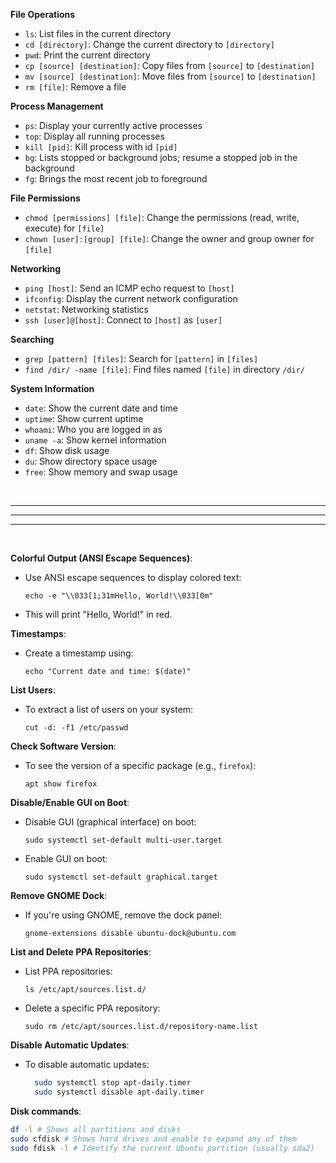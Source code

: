 

**File Operations**
- `ls`: List files in the current directory
- `cd [directory]`: Change the current directory to `[directory]`
- `pwd`: Print the current directory
- `cp [source] [destination]`: Copy files from `[source]` to `[destination]`
- `mv [source] [destination]`: Move files from `[source]` to `[destination]`
- `rm [file]`: Remove a file

**Process Management**
- `ps`: Display your currently active processes
- `top`: Display all running processes
- `kill [pid]`: Kill process with id `[pid]`
- `bg`: Lists stopped or background jobs; resume a stopped job in the background
- `fg`: Brings the most recent job to foreground

**File Permissions**
- `chmod [permissions] [file]`: Change the permissions (read, write, execute) for `[file]`
- `chown [user]:[group] [file]`: Change the owner and group owner for `[file]`

**Networking**
- `ping [host]`: Send an ICMP echo request to `[host]`
- `ifconfig`: Display the current network configuration
- `netstat`: Networking statistics
- `ssh [user]@[host]`: Connect to `[host]` as `[user]`

**Searching**
- `grep [pattern] [files]`: Search for `[pattern]` in `[files]`
- `find /dir/ -name [file]`: Find files named `[file]` in directory `/dir/`

**System Information**
- `date`: Show the current date and time
- `uptime`: Show current uptime
- `whoami`: Who you are logged in as
- `uname -a`: Show kernel information
- `df`: Show disk usage
- `du`: Show directory space usage
- `free`: Show memory and swap usage  


&nbsp;  

---
---
---  

&nbsp;


**Colorful Output (ANSI Escape Sequences)**:
   - Use ANSI escape sequences to display colored text:
     ```
     echo -e "\\033[1;31mHello, World!\\033[0m"
     ```
   - This will print "Hello, World!" in red.

**Timestamps**:
   - Create a timestamp using:
     ```
     echo "Current date and time: $(date)"
     ```

**List Users**:
   - To extract a list of users on your system:
     ```
     cut -d: -f1 /etc/passwd
     ```

**Check Software Version**:
   - To see the version of a specific package (e.g., `firefox`):
     ```
     apt show firefox
     ```

**Disable/Enable GUI on Boot**:
   - Disable GUI (graphical interface) on boot:
     ```
     sudo systemctl set-default multi-user.target
     ```
   - Enable GUI on boot:
     ```
     sudo systemctl set-default graphical.target
     ```

**Remove GNOME Dock**:
   - If you're using GNOME, remove the dock panel:
     ```
     gnome-extensions disable ubuntu-dock@ubuntu.com
     ```

**List and Delete PPA Repositories**:
   - List PPA repositories:
     ```
     ls /etc/apt/sources.list.d/
     ```
   - Delete a specific PPA repository:
     ```
     sudo rm /etc/apt/sources.list.d/repository-name.list
     ```

**Disable Automatic Updates**:  
-   To disable automatic updates:  

    ``` bash
      sudo systemctl stop apt-daily.timer  
      sudo systemctl disable apt-daily.timer
    ```

**Disk commands**:  
``` bash
df -l # Shows all partitions and disks
sudo cfdisk # Shows hard drives and enable to expand any of them
sudo fdisk -l # Identify the current Ubuntu partition (usually sda2)

```
